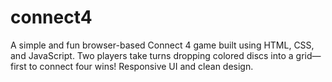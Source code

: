 # connect4
A simple and fun browser-based Connect 4 game built using HTML, CSS, and JavaScript. Two players take turns dropping colored discs into a grid—first to connect four wins! Responsive UI and clean design.
